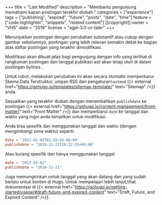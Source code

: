 +++
title = "Last Modified"
description = "Membantu pengunjung memahami kapan postingan terakhir diubah."
categories = ["experience"]
tags = ["publishing", "expired", "future", "posts", "date", "time"]
feature = ["code highlighter", "snippets", "related content"]
[[copyright]]
  owner = "VHS"
  date = "2019"
  license = "agpl-3.0-or-later"
+++

Menunjukkan postingan dengan perubahan substantif atau cukup dengan gambar sebelumnya, postingan yang lebih relevan semakin dekat ke bagian atas daftar postingan yang terakhir dimodifikasi.

Modifikasi akan dibuat jelas bagi pengunjung dengan info yang terlihat di rangkuman postingan dan tanggal publikasi asli akan tetap utuh di dalam postingan bylines .

Untuk robot, melakukan perubahan ini akan secara otomatis memperbarui Skema Data Terstruktur, umpan RSS dan pengaturan`lastmod` {{< external href="https://gohugo.io/templates/sitemap-template/" text="Sitemap" />}} anda.

Sesuaikan yang terakhir diubah dengan menambahkan `publishdate` ke postingan {{< external href="https://gohugo.io/content-management/front-matter/" text="Front Matter" />}} dan memperbarui `date` ke tanggal dan waktu yang ingin anda tampilkan untuk modifikasi.

Anda bisa spesifik dan menggunakan tanggal dan waktu (dengan mengimbangi zona waktu) seperti:

```toml
date = "2017-02-02T01:20:56-06:00"
publishdate = "2016-11-21T10:32:33+08:00"
```

Atau kurang spesifik dan hanya menggunakan tanggal:

```toml
date = "2017-02-02"
publishdate = "2016-11-21"
```

Juga memungkinkan untuk tanggal yang akan datang dan yang sudah berlalu untuk konten di Hugo. Untuk mempelajari lebih lanjut,lihat dokumentasi di {{< external href="https://gohugo.io/getting-started/usage/#draft-future-and-expired-content" text="Draft, Future, and Expired Content" />}}.
